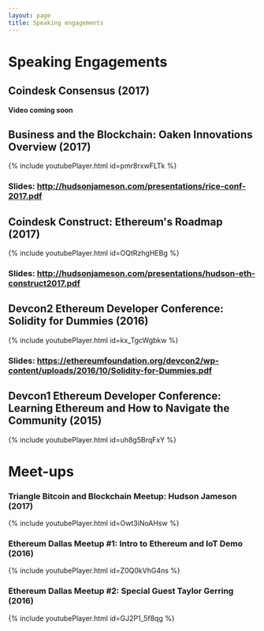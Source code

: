 ```yaml
---
layout: page
title: Speaking engagements
---
```


# Speaking Engagements

## Coindesk Consensus (2017)
**Video coming soon**

## Business and the Blockchain: Oaken Innovations Overview (2017)
{% include youtubePlayer.html id=pmr8rxwFLTk %}
### Slides: http://hudsonjameson.com/presentations/rice-conf-2017.pdf

## Coindesk Construct: Ethereum's Roadmap (2017)
{% include youtubePlayer.html id=OQtRzhgHEBg %}
### Slides: http://hudsonjameson.com/presentations/hudson-eth-construct2017.pdf

## Devcon2 Ethereum Developer Conference: Solidity for Dummies (2016)
{% include youtubePlayer.html id=kx_TgcWgbkw %}
### Slides: https://ethereumfoundation.org/devcon2/wp-content/uploads/2016/10/Solidity-for-Dummies.pdf

## Devcon1 Ethereum Developer Conference: Learning Ethereum and How to Navigate the Community (2015)
{% include youtubePlayer.html id=uh8g5BrqFxY %}

# Meet-ups

### Triangle Bitcoin and Blockchain Meetup: Hudson Jameson (2017)
{% include youtubePlayer.html id=Owt3iNoAHsw %}

### Ethereum Dallas Meetup #1: Intro to Ethereum and IoT Demo (2016)
{% include youtubePlayer.html id=Z0Q0kVhG4ns %}

### Ethereum Dallas Meetup #2: Special Guest Taylor Gerring (2016)
{% include youtubePlayer.html id=GJ2P1_5f8qg %}
